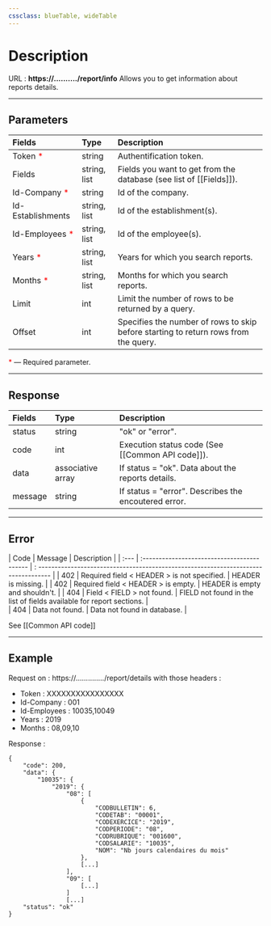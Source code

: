 ```yaml
---
cssclass: blueTable, wideTable
---
```


# Description
URL : <b>https://........../report/info</b>
Allows you to get information about reports details.

***

## Parameters

| Fields                                             | Type         | Description                                                                         |
| :------------------------------------------------- | :----------- | :---------------------------------------------------------------------------------- |
| Token <span style="color: red">*</span>            | string       | Authentification token.                                                             |
| Fields                                             | string, list | Fields you want to get from the database (see list of [[Fields]]).                  |              
| Id-Company <span style="color: red">*</span>       | string       | Id of the company.                                                                  |
| Id-Establishments                                  | string, list | Id of the establishment(s).                                                         |
| Id-Employees <span style="color: red">*</span>     | string, list | Id of the employee(s).                                                              |
| Years <span style="color: red">*</span>            | string, list | Years for which you search reports.                                                 |
| Months <span style="color: red">*</span>           | string, list | Months for which you search reports.                                                |
| Limit                                              | int          | Limit the number of rows to be returned by a query.                                 |           
| Offset                                             | int          | Specifies the number of rows to skip before starting to return rows from the query. |

<span style="color: red">*</span> — Required parameter.

***

## Response

| Fields  | Type              | Description                                                         |
| :------ | :---------------- | :------------------------------------------------------------------ |
| status  | string            | "ok" or "error".                                                    |
| code    | int               | Execution status code (See [[Common API code]]).                    |
| data    | associative array | If status = "ok". Data about the reports details.                   |
| message | string            | If status = "error". Describes the encoutered error.                |

***

## Error

| Code | Message                                     | Description                                                                          |
| :--- | :------------------------------------------ | : ---------------------------------------------------------------------------------- |
| 402  | Required field < HEADER > is not specified. | HEADER is missing.                                                                   |
| 402  | Required field < HEADER > is empty.         | HEADER is empty and shouldn't.                                                       |
| 404  | Field < FIELD > not found.                  | FIELD not found in the list of fields available for report sections.                 |   
| 404  | Data not found.                             | Data not found in database.                                                          |   

See [[Common API code]]

***

## Example

Request on : https://............../report/details with those headers :
- Token : XXXXXXXXXXXXXXXX
- Id-Company : 001
- Id-Employees : 10035,10049
- Years : 2019
- Months : 08,09,10

Response :

```
{
	"code": 200,
	"data": {
		"10035": {
			"2019": {
				"08": [
					{
						"CODBULLETIN": 6,
						"CODETAB": "00001",
						"CODEXERCICE": "2019",
						"CODPERIODE": "08",
						"CODRUBRIQUE": "001600",
						"CODSALARIE": "10035",
						"NOM": "Nb jours calendaires du mois"
					},
					[...]
				],
				"09": [
					[...]
				]
				[...]
	"status": "ok"
}
		
```